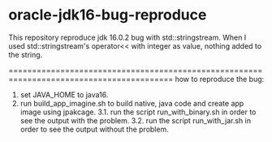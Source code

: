 # oracle-jdk16-bug-reproduce

This repository reproduce jdk 16.0.2 bug with std::stringstream.
When I used std::stringstream's operator<< with integer as value, nothing added to the string.

=========================================================================================
how to reproduce the bug:

1. set JAVA_HOME to java16.
2. run build_app_imagine.sh to build native, java code and create app image using jpakcage.
3.1. run the script run_with_binary.sh in order to see the output with the problem.
3.2. run the script run_with_jar.sh in order to see the output without the problem.

